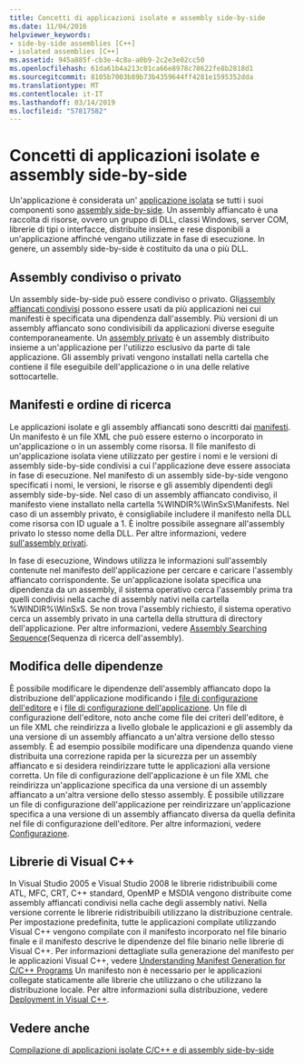 ```yaml
---
title: Concetti di applicazioni isolate e assembly side-by-side
ms.date: 11/04/2016
helpviewer_keywords:
- side-by-side assemblies [C++]
- isolated assemblies [C++]
ms.assetid: 945a885f-cb3e-4c8a-a0b9-2c2e3e02cc50
ms.openlocfilehash: 61da61b4a213c01ca66e8978c78622fe8b2818d1
ms.sourcegitcommit: 8105b7003b89b73b4359644ff4281e1595352dda
ms.translationtype: MT
ms.contentlocale: it-IT
ms.lasthandoff: 03/14/2019
ms.locfileid: "57817582"
---
```

# <a name="concepts-of-isolated-applications-and-side-by-side-assemblies"></a>Concetti di applicazioni isolate e assembly side-by-side

Un'applicazione è considerata un' [applicazione isolata](/windows/desktop/SbsCs/isolated-applications) se tutti i suoi componenti sono [assembly side-by-side](/windows/desktop/SbsCs/about-side-by-side-assemblies-). Un assembly affiancato è una raccolta di risorse, ovvero un gruppo di DLL, classi Windows, server COM, librerie di tipi o interfacce, distribuite insieme e rese disponibili a un'applicazione affinché vengano utilizzate in fase di esecuzione. In genere, un assembly side-by-side è costituito da una o più DLL.

## <a name="shared-or-private"></a>Assembly condiviso o privato

Un assembly side-by-side può essere condiviso o privato. Gli[assembly affiancati condivisi](https://msdn.microsoft.com/library/aa375996.aspx) possono essere usati da più applicazioni nei cui manifesti è specificata una dipendenza dall'assembly. Più versioni di un assembly affiancato sono condivisibili da applicazioni diverse eseguite contemporaneamente. Un [assembly privato](/windows/desktop/SbsCs/about-private-assemblies-) è un assembly distribuito insieme a un'applicazione per l'utilizzo esclusivo da parte di tale applicazione. Gli assembly privati vengono installati nella cartella che contiene il file eseguibile dell'applicazione o in una delle relative sottocartelle.

## <a name="manifests-and-search-order"></a>Manifesti e ordine di ricerca

Le applicazioni isolate e gli assembly affiancati sono descritti dai [manifesti](/windows/desktop/sbscs/manifests). Un manifesto è un file XML che può essere esterno o incorporato in un'applicazione o in un assembly come risorsa. Il file manifesto di un'applicazione isolata viene utilizzato per gestire i nomi e le versioni di assembly side-by-side condivisi a cui l'applicazione deve essere associata in fase di esecuzione. Nel manifesto di un assembly side-by-side vengono specificati i nomi, le versioni, le risorse e gli assembly dipendenti degli assembly side-by-side. Nel caso di un assembly affiancato condiviso, il manifesto viene installato nella cartella %WINDIR%\WinSxS\Manifests\. Nel caso di un assembly privato, è consigliabile includere il manifesto nella DLL come risorsa con ID uguale a 1. È inoltre possibile assegnare all'assembly privato lo stesso nome della DLL. Per altre informazioni, vedere [sull'assembly privati](/windows/desktop/SbsCs/about-private-assemblies-).

In fase di esecuzione, Windows utilizza le informazioni sull'assembly contenute nel manifesto dell'applicazione per cercare e caricare l'assembly affiancato corrispondente. Se un'applicazione isolata specifica una dipendenza da un assembly, il sistema operativo cerca l'assembly prima tra quelli condivisi nella cache di assembly nativi nella cartella %WINDIR%\WinSxS\. Se non trova l'assembly richiesto, il sistema operativo cerca un assembly privato in una cartella della struttura di directory dell'applicazione. Per altre informazioni, vedere [Assembly Searching Sequence](/windows/desktop/SbsCs/assembly-searching-sequence)(Sequenza di ricerca dell'assembly).

## <a name="changing-dependencies"></a>Modifica delle dipendenze

È possibile modificare le dipendenze dell'assembly affiancato dopo la distribuzione dell'applicazione modificando i [file di configurazione dell'editore](/windows/desktop/SbsCs/publisher-configuration-files) e i [file di configurazione dell'applicazione](/windows/desktop/SbsCs/application-configuration-files). Un file di configurazione dell'editore, noto anche come file dei criteri dell'editore, è un file XML che reindirizza a livello globale le applicazioni e gli assembly da una versione di un assembly affiancato a un'altra versione dello stesso assembly. È ad esempio possibile modificare una dipendenza quando viene distribuita una correzione rapida per la sicurezza per un assembly affiancato e si desidera reindirizzare tutte le applicazioni alla versione corretta. Un file di configurazione dell'applicazione è un file XML che reindirizza un'applicazione specifica da una versione di un assembly affiancato a un'altra versione dello stesso assembly. È possibile utilizzare un file di configurazione dell'applicazione per reindirizzare un'applicazione specifica a una versione di un assembly affiancato diversa da quella definita nel file di configurazione dell'editore. Per altre informazioni, vedere [Configurazione](/windows/desktop/SbsCs/configuration).

## <a name="visual-c-libraries"></a>Librerie di Visual C++

In Visual Studio 2005 e Visual Studio 2008 le librerie ridistribuibili come ATL, MFC, CRT, C++ standard, OpenMP e MSDIA vengono distribuite come assembly affiancati condivisi nella cache degli assembly nativi. Nella versione corrente le librerie ridistribuibili utilizzano la distribuzione centrale. Per impostazione predefinita, tutte le applicazioni compilate utilizzando Visual C++ vengono compilate con il manifesto incorporato nel file binario finale e il manifesto descrive le dipendenze del file binario nelle librerie di Visual C++. Per informazioni dettagliate sulla generazione del manifesto per le applicazioni Visual C++, vedere [Understanding Manifest Generation for C/C++ Programs](understanding-manifest-generation-for-c-cpp-programs.md) Un manifesto non è necessario per le applicazioni collegate staticamente alle librerie che utilizzano o che utilizzano la distribuzione locale. Per altre informazioni sulla distribuzione, vedere [Deployment in Visual C++](../ide/deployment-in-visual-cpp.md).

## <a name="see-also"></a>Vedere anche

[Compilazione di applicazioni isolate C/C++ e di assembly side-by-side](building-c-cpp-isolated-applications-and-side-by-side-assemblies.md)
